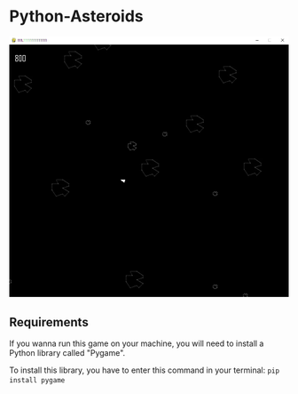 # Python-Asteroids
![Screenshot of the game](/resources/obrazek.png)

## Requirements
If you wanna run this game on your machine, you will need to install a Python library called "Pygame".

To install this library, you have to enter this command in your terminal: `pip install pygame` 
